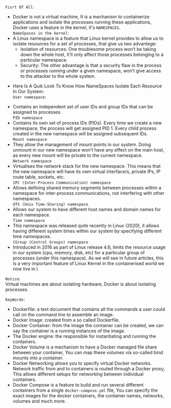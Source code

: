 `Fisrt Of All`:
- Docker is not a virtual machine, It is a mechanism to containerize applications and isolate the processes running these applications, Docker uses a feature in the kernel, it's `NAMESPACES`.\
`NameSpaces in the kernel`:
- A Linux namespace is a feature that Linux kernel provides to allow us to isolate resources for a set of processes, that give us two advantege:
    * Isolation of resources: One troublesome process won’t be taking down the whole host, it’ll only affect those processes belonging to a particular namespace.
    * Security: The other advantage is that a security flaw in the process or processes running under a given namespace, won’t give access to the attacker to the whole system.
* Here Is A Quik Look To Know How NameSpaces Isolate Each Resource In Our System:\
`User namespace`:
- Contains an independent set of user IDs and group IDs that can be assigned to processes.\
`PID namespace`
- Contains its own set of process IDs (PIDs). Every time we create a new namespace, the process will get assigned PID 1. Every child process created in the new namespace will be assigned subsequent IDs.\
`Mount namespace`
- They allow the management of mount points in our system. Doing unmount in our new namespace won’t have any effect on the main host, as every new mount will be private to the current namespace.\
`Network namespace`
- Virtualises the network stack for the new namespace. This means that the new namespace will have its own virtual interface/s, private IPs, IP route table, sockets, etc.\
`IPC (Inter-Process Communication) namespace`
- Allows defining shared memory segments between processes within a namespace for inter-process communications, not interfering with other namespaces.\
`UTS (Unix Time-Sharing) namespace`
- Allows our system to have different host names and domain names for each namespace.\
`Time namespace`
- This namespace was released quite recently in Linux (2020), it allows having different system times within our system by specifying different time namespaces.\
`CGroup (Control Groups) namespace`
- Introduced in 2016 as part of Linux release 4.6, limits the resource usage in our system (cpu, memory, disk, etc) for a particular group of processes (under this namespace). As we will see in future articles, this is a very important feature of Linux Kernel in the containerised world we now live in.\

`Notice`:\
Virtual machines are about isolating hardware, Docker is about isolating processes.

`KeyWords`:
- Dockerfile: a text document that contains all the commands a user could call on the command line to assemble an image.
- Docker Image: created from a so called Dockerfile.
- Docker Container: from the image the container can be created, we can say the    container is a running instances of the image.
- The Docker engine: the responsible for instantiating and running the containers.
- Docker Volume is a mechanism to have a Docker managed file share between your container, You can map these volumes via so-called bind mounts into a container.
- Docker Networking allows you to specify virtual Docker networks. Network traffic from and to containers is routed through a Docker proxy, This allows different setups for networking between individual containers.
- Docker Compose is a feature to build and run several different containers from a single `docker-compose.yml` file, You can specify the exact images for the docker containers, the container names, networks, volumes and much more.